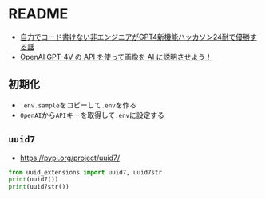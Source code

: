 # README

- [自力でコード書けない非エンジニアがGPT4新機能ハッカソン24耐で優勝する話](https://note.com/msfmnkns/n/n0ae07a527c2e)
- [OpenAI GPT-4V の API を使って画像を AI に説明させよう！](https://qiita.com/kenji-kondo/items/87e71bf9645338d59ecb)

## 初期化

- `.env.sample`をコピーして`.env`を作る
- `OpenAI`から`API`キーを取得して`.env`に設定する

## `uuid7`

- <https://pypi.org/project/uuid7/>

```python
from uuid_extensions import uuid7, uuid7str
print(uuid7())
print(uuid7str())
```